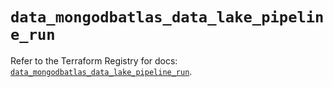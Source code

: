 # `data_mongodbatlas_data_lake_pipeline_run`

Refer to the Terraform Registry for docs: [`data_mongodbatlas_data_lake_pipeline_run`](https://registry.terraform.io/providers/mongodb/mongodbatlas/1.26.1/docs/data-sources/data_lake_pipeline_run).
